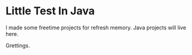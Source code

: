 # Little Test In Java

I made some freetime projects for refresh memory. Java projects will live here.

Grettings.
